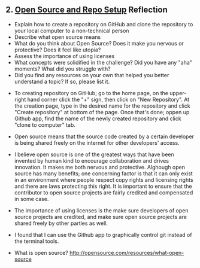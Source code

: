 ## 2. [Open Source and Repo Setup](2_set_up_repo/readme.md) Reflection

* Explain how to create a repository on GitHub and clone the repository to your local computer to a non-technical person
* Describe what open source means
* What do you think about Open Source? Does it make you nervous or protective? Does it feel like utopia?
* Assess the importance of using licenses
* What concepts were solidified in the challenge? Did you have any "aha" moments? What did you struggle with?
* Did you find any resources on your own that helped you better understand a topic? If so, please list it.

<!-- Add your reflection here. Remove the comment markers -->

* To creating repository on GitHub; go to the home page, on the upper-right hand corner click the "+" sign, then click on "New Repository". At the creation page, type in the desired name for the repository and click "Create repository" at bottom of the page. Once that's done; oppen up Github app, find the name of the newly created repository and click "clone to computer" tab.

* Open source means that the source code created by a certain developer is being shared freely on the internet for other developers' access.

* I believe open source is one of the greatest ways that have been invented by human kind to encourage collaboration and drives innovation. It makes me both nervous and protective. Alghough open source has many benefits; one concerning factor is that it can only exist in an environment where people respect copy rights and licensing rights and there are laws protecting this right. It is important to ensure that the contributor to open source projects are fairly credited and compensated in some case.

* The importance of using licenses is the make sure developers of open source projects are credited, and make sure open source projects are shared freely by other parties as well.

* I found that I can use the Github app to graphically control git instead of the terminal tools.

* What is open source?
http://opensource.com/resources/what-open-source
